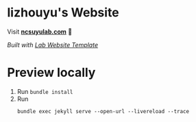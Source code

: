 
# lizhouyu's Website

Visit **[ncsuyulab.com](https://ncsuyulab.com)** 🚀

_Built with [Lab Website Template](https://greene-lab.gitbook.io/lab-website-template-docs)_

# Preview locally
1. Run `bundle install`
2. Run 
    ```
    bundle exec jekyll serve --open-url --livereload --trace
    ```
